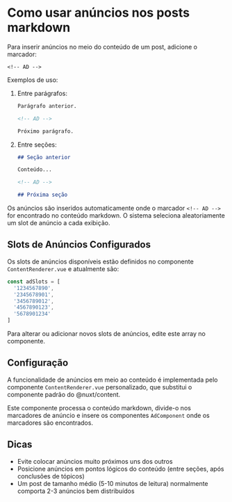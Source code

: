 # Como usar anúncios nos posts markdown

Para inserir anúncios no meio do conteúdo de um post, adicione o marcador:

```
<!-- AD -->
```

Exemplos de uso:

1. Entre parágrafos:
   ```markdown
   Parágrafo anterior.
   
   <!-- AD -->
   
   Próximo parágrafo.
   ```

2. Entre seções:
   ```markdown
   ## Seção anterior
   
   Conteúdo...
   
   <!-- AD -->
   
   ## Próxima seção
   ```

Os anúncios são inseridos automaticamente onde o marcador `<!-- AD -->` for encontrado no conteúdo markdown. O sistema seleciona aleatoriamente um slot de anúncio a cada exibição.

## Slots de Anúncios Configurados

Os slots de anúncios disponíveis estão definidos no componente `ContentRenderer.vue` e atualmente são:

```javascript
const adSlots = [
  '1234567890',
  '2345678901',
  '3456789012',
  '4567890123',
  '5678901234'
]
```

Para alterar ou adicionar novos slots de anúncios, edite este array no componente.

## Configuração

A funcionalidade de anúncios em meio ao conteúdo é implementada pelo componente `ContentRenderer.vue` personalizado, que substitui o componente padrão do @nuxt/content.

Este componente processa o conteúdo markdown, divide-o nos marcadores de anúncio e insere os componentes `AdComponent` onde os marcadores são encontrados.

## Dicas

- Evite colocar anúncios muito próximos uns dos outros
- Posicione anúncios em pontos lógicos do conteúdo (entre seções, após conclusões de tópicos)
- Um post de tamanho médio (5-10 minutos de leitura) normalmente comporta 2-3 anúncios bem distribuídos

